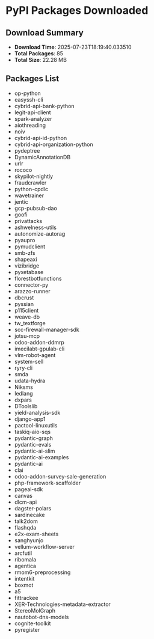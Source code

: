 # PyPI Packages Downloaded

## Download Summary
- **Download Time**: 2025-07-23T18:19:40.033510
- **Total Packages**: 85
- **Total Size**: 22.28 MB

## Packages List
- op-python
- easyssh-cli
- cybrid-api-bank-python
- legit-api-client
- spark-analyzer
- aiothreading
- noiv
- cybrid-api-id-python
- cybrid-api-organization-python
- pydeptree
- DynamicAnnotationDB
- urlr
- rococo
- skypilot-nightly
- fraudcrawler
- python-cpdlc
- wavetrainer
- jentic
- gcp-pubsub-dao
- goofi
- privattacks
- ashwelness-utils
- autonomize-autorag
- pyaupro
- pymudclient
- smb-zfs
- shapeaxi
- vizibridge
- pyxetabase
- florestbotfunctions
- connector-py
- arazzo-runner
- dbcrust
- pyssian
- p115client
- weave-db
- tw_textforge
- scc-firewall-manager-sdk
- jotsu-mcp
- odoo-addon-ddmrp
- imecilabt-gpulab-cli
- vlm-robot-agent
- system-sell
- ryry-cli
- smda
- udata-hydra
- Niksms
- ledlang
- dxpars
- DToolslib
- yield-analysis-sdk
- django-app1
- pactool-linuxutils
- taskiq-aio-sqs
- pydantic-graph
- pydantic-evals
- pydantic-ai-slim
- pydantic-ai-examples
- pydantic-ai
- clai
- odoo-addon-survey-sale-generation
- php-framework-scaffolder
- pageai-sdk
- canvas
- dlcm-api
- dagster-polars
- sardinecake
- talk2dom
- flashqda
- e2x-exam-sheets
- sanghyunjo
- vellum-workflow-server
- arcfutil
- ribomala
- agentica
- rmom6-preprocessing
- intentkit
- boxmot
- a5
- fittrackee
- XER-Technologies-metadata-extractor
- StereoMolGraph
- nautobot-dns-models
- cognite-toolkit
- pyregister
